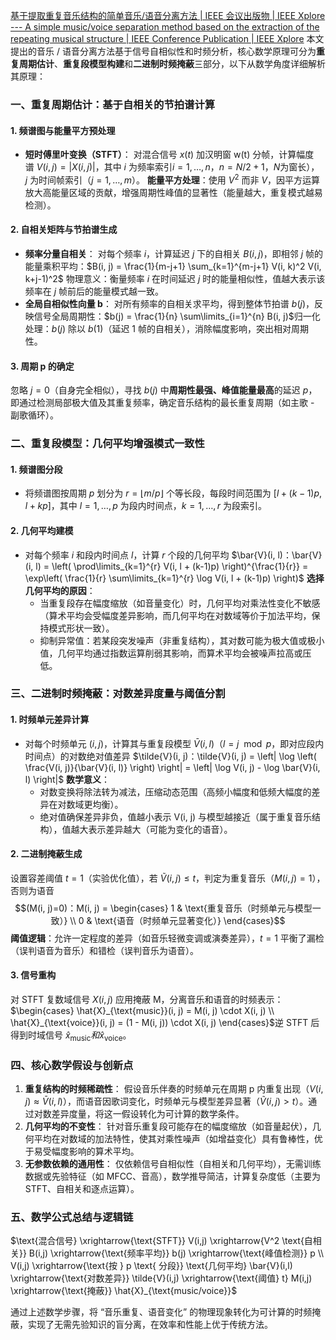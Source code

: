 [基于提取重复音乐结构的简单音乐/语音分离方法 | IEEE 会议出版物 | IEEE Xplore --- A simple music/voice separation method based on the extraction of the repeating musical structure | IEEE Conference Publication | IEEE Xplore](https://ieeexplore.ieee.org/document/5946380)
本文提出的音乐 / 语音分离方法基于信号自相似性和时频分析，核心数学原理可分为**重复周期估计**、**重复段模型构建**和**二进制时频掩蔽**三部分，以下从数学角度详细解析其原理：

### 一、重复周期估计：基于自相关的节拍谱计算
#### 1. 频谱图与能量平方预处理
- **短时傅里叶变换（STFT）**： 对混合信号 $x(t)$ 加汉明窗 w(t) 分帧，计算幅度谱 $V(i, j) = |X(i, j)|$，其中 $i$ 为频率索引$i=1,\dots,n，n=N/2+1，N$为窗长），$j$ 为时间帧索引（$j=1,\dots,m$）。 **能量平方处理**：使用 $V^2$ 而非 $V$，因平方运算放大高能量区域的贡献，增强周期性峰值的显著性（能量越大，重复模式越易检测）。
#### 2. 自相关矩阵与节拍谱生成
- **频率分量自相关**： 对每个频率 $i$，计算延迟 $j$ 下的自相关 $B(i, j)$，即相邻 $j$ 帧的能量乘积平均：$B(i, j) = \frac{1}{m-j+1} \sum_{k=1}^{m-j+1} V(i, k)^2 V(i, k+j-1)^2$ 物理意义：衡量频率 $i$ 在时间延迟 $j$ 时的能量相似性，值越大表示该频率在 $j$ 帧前后的能量模式越一致。
- **全局自相似性向量 b**： 对所有频率的自相关求平均，得到整体节拍谱 $b(j)$，反映信号全局周期性：$b(j) = \frac{1}{n} \sum\limits_{i=1}^{n} B(i, j)$归一化处理：$b(j)$ 除以 $b(1)$（延迟 $1$ 帧的自相关），消除幅度影响，突出相对周期性。
#### 3. 周期 p 的确定
忽略 $j=0$（自身完全相似），寻找 $b(j)$ 中**周期性最强、峰值能量最高**的延迟 $p$，即通过检测局部极大值及其重复频率，确定音乐结构的最长重复周期（如主歌 - 副歌循环）。
### 二、重复段模型：几何平均增强模式一致性
#### 1. 频谱图分段
- 将频谱图按周期 $p$ 划分为 $r = \lfloor m/p \rfloor$ 个等长段，每段时间范围为 $[l + (k-1)p, l + kp]$，其中 $l=1,\dots,p$ 为段内时间点，$k=1,\dots,r$ 为段索引。
#### 2. 几何平均建模

- 对每个频率 $i$ 和段内时间点 $l$，计算 $r$ 个段的几何平均 $\bar{V}(i, l)：\bar{V}(i, l) = \left( \prod\limits_{k=1}^{r} V(i, l + (k-1)p) \right)^{\frac{1}{r}} = \exp\left( \frac{1}{r} \sum\limits_{k=1}^{r} \log V(i, l + (k-1)p) \right)$ **选择几何平均的原因**：
    - 当重复段存在幅度缩放（如音量变化）时，几何平均对乘法性变化不敏感（算术平均会受幅度差异影响，而几何平均在对数域等价于加法平均，保持模式形状一致）。
    - 抑制异常值：若某段突发噪声（非重复结构），其对数可能为极大值或极小值，几何平均通过指数运算削弱其影响，而算术平均会被噪声拉高或压低。
### 三、二进制时频掩蔽：对数差异度量与阈值分割
#### 1. 时频单元差异计算
- 对每个时频单元 $(i, j)$，计算其与重复段模型 $\bar{V}(i, l)$（$l = j \mod p$，即对应段内时间点）的对数绝对值差异 $\tilde{V}(i, j)：\tilde{V}(i, j) = \left| \log \left( \frac{V(i, j)}{\bar{V}(i, l)} \right) \right| = \left| \log V(i, j) - \log \bar{V}(i, l) \right|$ **数学意义**：
    - 对数变换将除法转为减法，压缩动态范围（高频小幅度和低频大幅度的差异在对数域更均衡）。
    - 绝对值确保差异非负，值越小表示 V(i, j) 与模型越接近（属于重复音乐结构），值越大表示差异越大（可能为变化的语音）。
#### 2. 二进制掩蔽生成
设置容差阈值 $t=1$（实验优化值），若 $\tilde{V}(i, j) \leq t$，判定为重复音乐（$M(i, j)=1$），否则为语音$$(M(i, j)=0)：M(i, j) = \begin{cases} 1 & \text{重复音乐（时频单元与模型一致）} \\ 0 & \text{语音（时频单元显著变化）} \end{cases}$$**阈值逻辑**：允许一定程度的差异（如音乐轻微变调或演奏差异），$t=1$ 平衡了漏检（误判语音为音乐）和错检（误判音乐为语音）。
#### 3. 信号重构
对 STFT 复数域信号 $X(i, j)$ 应用掩蔽 M，分离音乐和语音的时频表示：$\begin{cases} \hat{X}_{\text{music}}(i, j) = M(i, j) \cdot X(i, j) \\ \hat{X}_{\text{voice}}(i, j) = (1 - M(i, j)) \cdot X(i, j) \end{cases}$逆 STFT 后得到时域信号 $\hat{x}_{\text{music}} 和 \hat{x}_{\text{voice}}$。
### 四、核心数学假设与创新点
1. **重复结构的时频稀疏性**： 假设音乐伴奏的时频单元在周期 p 内重复出现（$V(i, j) \approx \bar{V}(i, l)$），而语音因歌词变化，时频单元与模型差异显著（$\tilde{V}(i, j) > t$）。通过对数差异度量，将这一假设转化为可计算的数学条件。
2. **几何平均的不变性**： 针对音乐重复段可能存在的幅度缩放（如音量起伏），几何平均在对数域的加法特性，使其对乘性噪声（如增益变化）具有鲁棒性，优于易受幅度影响的算术平均。
3. **无参数依赖的通用性**： 仅依赖信号自相似性（自相关和几何平均），无需训练数据或先验特征（如 MFCC、音高），数学推导简洁，计算复杂度低（主要为 STFT、自相关和逐点运算）。

### 五、数学公式总结与逻辑链
$\text{混合信号} \xrightarrow{\text{STFT}} V(i,j) \xrightarrow{V^2 \text{自相关}} B(i,j) \xrightarrow{\text{频率平均}} b(j) \xrightarrow{\text{峰值检测}} p \\ V(i,j) \xrightarrow{\text{按 } p \text{ 分段}} \text{几何平均} \bar{V}(i,l) \xrightarrow{\text{对数差异}} \tilde{V}(i,j) \xrightarrow{\text{阈值} t} M(i,j) \xrightarrow{\text{掩蔽}} \hat{X}_{\text{music/voice}}$

通过上述数学步骤，将 “音乐重复、语音变化” 的物理现象转化为可计算的时频掩蔽，实现了无需先验知识的盲分离，在效率和性能上优于传统方法。